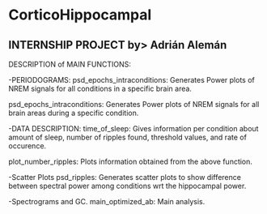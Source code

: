 # CorticoHippocampal
INTERNSHIP PROJECT by> Adrián Alemán
--------------------------------
DESCRIPTION of MAIN FUNCTIONS:

-PERIODOGRAMS:
psd_epochs_intraconditions: Generates Power plots of NREM signals for all conditions in a specific brain area. 

psd_epochs_intraconditions: Generates Power plots of NREM signals for all brain areas during a specific condition. 

-DATA DESCRIPTION:
time_of_sleep: Gives information per condition about amount of sleep, number of ripples found, threshold values, and rate of occurence.
 
plot_number_ripples: Plots information obtained from the above function. 

-Scatter Plots
psd_ripples: Generates scatter plots to show difference between spectral power among conditions wrt the hippocampal power. 

-Spectrograms and GC. 
main_optimized_ab: Main analysis. 
